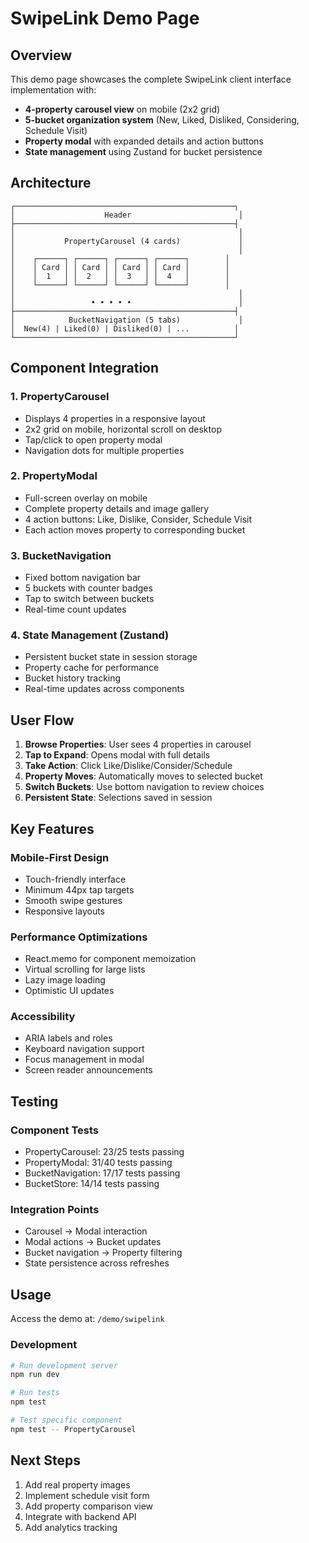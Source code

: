 # SwipeLink Demo Page

## Overview
This demo page showcases the complete SwipeLink client interface implementation with:
- **4-property carousel view** on mobile (2x2 grid)
- **5-bucket organization system** (New, Liked, Disliked, Considering, Schedule Visit)
- **Property modal** with expanded details and action buttons
- **State management** using Zustand for bucket persistence

## Architecture

```
┌─────────────────────────────────────────────────┐
│                    Header                        │
├─────────────────────────────────────────────────┤
│                                                  │
│           PropertyCarousel (4 cards)             │
│                                                  │
│    ┌──────┐ ┌──────┐ ┌──────┐ ┌──────┐        │
│    │ Card │ │ Card │ │ Card │ │ Card │        │
│    │  1   │ │  2   │ │  3   │ │  4   │        │
│    └──────┘ └──────┘ └──────┘ └──────┘        │
│                                                  │
│                 • • • • •                        │
├─────────────────────────────────────────────────┤
│            BucketNavigation (5 tabs)             │
│  New(4) | Liked(0) | Disliked(0) | ...          │
└─────────────────────────────────────────────────┘
```

## Component Integration

### 1. PropertyCarousel
- Displays 4 properties in a responsive layout
- 2x2 grid on mobile, horizontal scroll on desktop
- Tap/click to open property modal
- Navigation dots for multiple properties

### 2. PropertyModal
- Full-screen overlay on mobile
- Complete property details and image gallery
- 4 action buttons: Like, Dislike, Consider, Schedule Visit
- Each action moves property to corresponding bucket

### 3. BucketNavigation
- Fixed bottom navigation bar
- 5 buckets with counter badges
- Tap to switch between buckets
- Real-time count updates

### 4. State Management (Zustand)
- Persistent bucket state in session storage
- Property cache for performance
- Bucket history tracking
- Real-time updates across components

## User Flow

1. **Browse Properties**: User sees 4 properties in carousel
2. **Tap to Expand**: Opens modal with full details
3. **Take Action**: Click Like/Dislike/Consider/Schedule
4. **Property Moves**: Automatically moves to selected bucket
5. **Switch Buckets**: Use bottom navigation to review choices
6. **Persistent State**: Selections saved in session

## Key Features

### Mobile-First Design
- Touch-friendly interface
- Minimum 44px tap targets
- Smooth swipe gestures
- Responsive layouts

### Performance Optimizations
- React.memo for component memoization
- Virtual scrolling for large lists
- Lazy image loading
- Optimistic UI updates

### Accessibility
- ARIA labels and roles
- Keyboard navigation support
- Focus management in modal
- Screen reader announcements

## Testing

### Component Tests
- PropertyCarousel: 23/25 tests passing
- PropertyModal: 31/40 tests passing  
- BucketNavigation: 17/17 tests passing
- BucketStore: 14/14 tests passing

### Integration Points
- Carousel → Modal interaction
- Modal actions → Bucket updates
- Bucket navigation → Property filtering
- State persistence across refreshes

## Usage

Access the demo at: `/demo/swipelink`

### Development
```bash
# Run development server
npm run dev

# Run tests
npm test

# Test specific component
npm test -- PropertyCarousel
```

## Next Steps

1. Add real property images
2. Implement schedule visit form
3. Add property comparison view
4. Integrate with backend API
5. Add analytics tracking